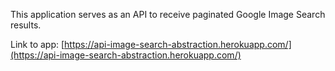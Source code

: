 This application serves as an API to receive paginated Google Image Search results.

Link to app: [https://api-image-search-abstraction.herokuapp.com/](https://api-image-search-abstraction.herokuapp.com/)

